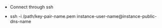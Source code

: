 - Connect through ssh
* ssh -i /path/key-pair-name.pem instance-user-name@instance-public-dns-name

